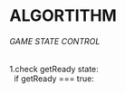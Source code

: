 # ALGORTITHM

###### GAME STATE CONTROL

1.check getReady state:<br>
&nbsp; if getReady === true:
        